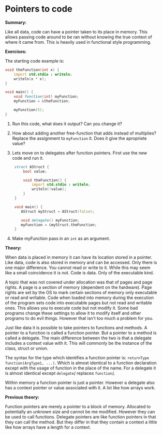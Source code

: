 # Pointers to code
**Summary:**

Like all data, code can have a pointer taken to its place in memory. This allows passing code around to be ran without knowing the true context of where it came from. This is heavily used in functional style programming.

**Exercises:**

The starting code example is:

```D
void theFunction(int x) {
	import std.stdio : writeln;
	writeln(x * x);
}

void main() {
	void function(int) myFunction;
	myFunction = &theFunction;

	myFunction(5);
}
```

1. Run this code, what does it output? Can you change it?
2. How about adding another free-function that adds instead of multiplies? Replace the assignment to ``myFunction`` it. Does it give the apropriete value?
3. Lets move on to delegates after function pointers. First use the new code and run it.

    ```D
     struct AStruct {
         bool value;

         void theFunction() {
             import std.stdio : writeln;
             writeln(!value);
         }
     }

     void main() {
        AStruct myStruct = AStruct(false);

        void delegate() myFunction;
        myFunction = &myStruct.theFunction;
     }
    ```
4. Make myFunction pass in an ``int`` as an argument. 

**Theory:**

When data is placed in memory it can have its location stored in a pointer. Like data, code is also stored in memory and can be accessed. Only there is one major difference. You cannot read or write to it. While this may seem like a small coincidence it is not. Code is data. Only of the executable kind.

A topic that was not covered under allocation was that of pages and page rights. A page is a section of memory (dependent on the hardware). Page rights are set by the OS to mark certain sections of memory only executable or read and writable. Code when loaded into memory during the execution of the program sets code into executable pages but not read and writable ones. This allows you to execute code but not modify it.
Some bad programs change these settings to allow it to modify itself and other programs to do evil things. However that isn't too much a problem for you.

Just like data it is possible to take pointers to functions and methods. A pointer to a function is called a function pointer. But a pointer to a method is called a delegate. The main difference between the two is that a delegate includes a context value with it. This will commonly be the instance of the class, struct or union.

The syntax for the type which identifies a function pointer is: `` returnType function(ArgType1, ...) ``. Which is almost identical to a function declaration except with the usage of function in the place of the name. For a delegate it is almost identical except ``delegate``*(* replaces ``function``*(*.

Within memory a function pointer is just a pointer. However a delegate also has a context pointer or value associated with it. A lot like how arrays work.

**Previous theory:**

Function pointers are merely a pointer to a block of memory. Allocated to potentially an unknown size and cannot be me modified. However they can be used to call functions.
Delegate pointers are like function pointers in that they can call the method. But they differ in that they contain a context a little like how arrays have a length for a context.
